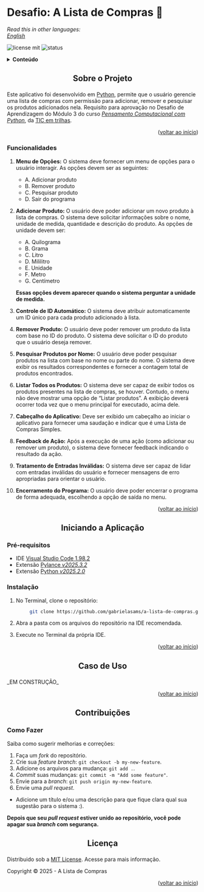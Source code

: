 <h1 id="readme-top"> Desafio: A Lista de Compras 📝</h2>

_Read this in other languages:_  
[_English_](./translations/README-EN.md)  

![license mit](https://img.shields.io/badge/license-MIT-blue.svg)  ![status](https://img.shields.io/badge/status-em_desenvolvimento-green)  

<details>
  <summary><b>Conteúdo</b></summary>
  <ol>
    <li>
      <a href="#about-the-project">Sobre o Projeto</a>
      <ul>
        <li><a href="#features">Funcionalidades</a></li>
      </ul>
    </li>
    <li>
      <a href="#getting-started">Iniciando o Projeto</a>
      <ul>
        <li><a href="#prerequisites">Pré-requisitos</a></li>
        <li><a href="#installation">Instalação</a></li>
      </ul>
    </li>
    <li><a href="#usage">Caso de Uso</a></li>
    <li><a href="#contributing">Contribuições</a>
    <ul>
        <li><a href="#how-do-it">Como Fazer</a></li>
      </ul>
    </li>
    <li><a href="#license">Licença</a></li>
    <a></li>
  </ol>
</details> 

<h2 id="about-the-project"><p align="center">Sobre o Projeto</p></h2>

Este aplicativo foi desenvolvido em [Python](https://www.python.org/), permite que o usuário gerencie uma lista de compras com permissão para adicionar, remover e pesquisar os produtos adicionados nela. Requisito para aprovação no Desafio de Aprendizagem do Módulo 3 do curso [_Pensamento Computacional com Python_](https://ticemtrilhas.org.br/trail/b201ce44-d4ff-4f3c-a201-22f0d2c17991), da [TIC em trilhas](https://ticemtrilhas.org.br).

<p align="right">(<a href="#readme-top">voltar ao início</a>)</p>

<h3 id="features">Funcionalidades</h3>

1. **Menu de Opções:** O sistema deve fornecer um menu de opções para o usuário interagir. As opções devem ser as seguintes:  
   - A. Adicionar produto  
   - B. Remover produto  
   - C. Pesquisar produto  
   - D. Sair do programa  

2. **Adicionar Produto:** O usuário deve poder adicionar um novo produto à lista de compras. O sistema deve solicitar informações sobre o nome, unidade de medida, quantidade e descrição do produto. As opções de unidade devem ser:  
   - A. Quilograma  
   - B. Grama  
   - C. Litro  
   - D. Mililitro  
   - E. Unidade  
   - F. Metro  
   - G. Centímetro  
   
   **Essas opções devem aparecer quando o sistema perguntar a unidade de medida.**  

3. **Controle de ID Automático:** O sistema deve atribuir automaticamente um ID único para cada produto adicionado à lista.  

4. **Remover Produto:** O usuário deve poder remover um produto da lista com base no ID do produto. O sistema deve solicitar o ID do produto que o usuário deseja remover.  

5. **Pesquisar Produtos por Nome:** O usuário deve poder pesquisar produtos na lista com base no nome ou parte do nome. O sistema deve exibir os resultados correspondentes e fornecer a contagem total de produtos encontrados.  

6. **Listar Todos os Produtos:** O sistema deve ser capaz de exibir todos os produtos presentes na lista de compras, se houver. Contudo, o menu não deve mostrar uma opção de “Listar produtos”. A exibição deverá ocorrer toda vez que o menu principal for executado, acima dele.  

7. **Cabeçalho do Aplicativo:** Deve ser exibido um cabeçalho ao iniciar o aplicativo para fornecer uma saudação e indicar que é uma Lista de Compras Simples.  

8. **Feedback de Ação:** Após a execução de uma ação (como adicionar ou remover um produto), o sistema deve fornecer feedback indicando o resultado da ação.  

9. **Tratamento de Entradas Inválidas:** O sistema deve ser capaz de lidar com entradas inválidas do usuário e fornecer mensagens de erro apropriadas para orientar o usuário.  

10. **Encerramento do Programa:** O usuário deve poder encerrar o programa de forma adequada, escolhendo a opção de saída no menu.  

<p align="right">(<a href="#readme-top">voltar ao início</a>)</p>

<h2 id="getting-started"><p align="center">Iniciando a Aplicação</p></h2>
<h3 id="prerequisites">Pré-requisitos</h3>

- IDE [Visual Studio Code 1.98.2](https://ode.visualstudio.com/download)
- Extensão [Pylance _v2025.3.2_](https://marketplace.visualstudio.com/items?itemName=ms-python.vscode-pylance)
- Extensão [Python _v2025.2.0_](https://marketplace.visualstudio.com/items?itemName=ms-python.python)

<h3 id="installation">Instalação</h3>

1. No Terminal, clone o repositório: 

   ```bash
        git clone https://github.com/gabrielasams/a-lista-de-compras.git
   ```
2. Abra a pasta com os arquivos do repositório na IDE recomendada.
3. Execute no Terminal da própria IDE.

<p align="right">(<a href="#readme-top">voltar ao início</a>)</p>

<h2 id="usage"><p align="center">Caso de Uso</p></h2>
_EM CONSTRUÇÃO_

<p align="right">(<a href="#readme-top">voltar ao início</a>)</p>

<h2 id="contributing"><p align="center">Contribuições</p></h2>
<h3 id="how-do-it">Como Fazer</h3>
Saiba como sugerir melhorias e correções:

1. Faça um _fork_ do repositório.
2. Crie sua _feature branch_: `git checkout -b my-new-feature`.
3. Adicione os arquivos para mudança:  `git add .`.
4. _Commit_ suas mudanças: `git commit -m "Add some feature"`.
5. Envie para a _branch_: `git push origin my-new-feature`.
6. Envie uma _pull request_.

- Adicione um título e/ou uma descrição para que fique clara qual sua sugestão para o sistema :).

**Depois que seu _pull request_ estiver unido ao repositório, você pode apagar sua _branch_ com segurança.** 

<h2 id="license"><p align="center">Licença</p></h2>

Distribuido sob a [MIT License](https://www.github.com/gabrielasams/a-lista-de-compras/blob/main/LICENSE). Acesse para mais informação.

Copyright © 2025 - A Lista de Compras

<p align="right">(<a href="#readme-top">voltar ao início</a>)</p>
